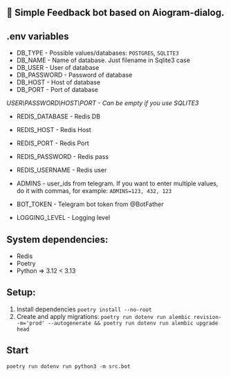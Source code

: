 
## 🤖 Simple Feedback bot based on Aiogram-dialog. 


## .env variables 

- DB_TYPE - Possible values/databases: `POSTGRES`, `SQLITE3`
- DB_NAME - Name of database. Just filename in Sqlite3 case
- DB_USER - User of database
- DB_PASSWORD - Password of database
- DB_HOST - Host of database
- DB_PORT - Port of database

*USER\PASSWORD\HOST\PORT - Can be empty if you use SQLITE3*

- REDIS_DATABASE - Redis DB
- REDIS_HOST - Redis Host
- REDIS_PORT - Redis Port
- REDIS_PASSWORD - Redis pass
- REDIS_USERNAME - Redis user

- ADMINS - user_ids from telegram. If you want to enter multiple values, do it with commas, for example:
`ADMINS=123, 432, 123`

- BOT_TOKEN - Telegram bot token from @BotFather

- LOGGING_LEVEL - Logging level
## System dependencies:
- Redis
- Poetry
- Python => 3.12 < 3.13
## Setup:
1. Install dependencies
`poetry install --no-root`
2. Create and apply migrations:
`poetry run dotenv run alembic revision--m='prod' --autogenerate && poetry run dotenv run alembic upgrade head`
## Start

`poetry run dotenv run python3 -m src.bot`